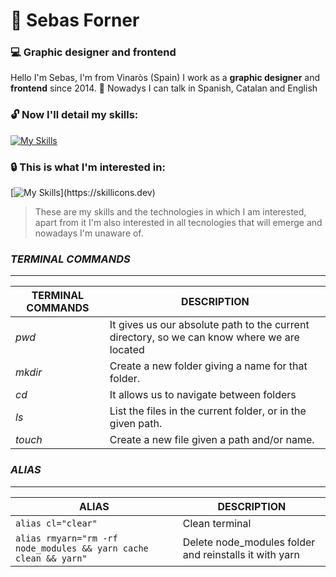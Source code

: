 # 🙋 **Sebas Forner**
### 💻 **Graphic designer and frontend**
Hello I'm Sebas, I'm from Vinaròs (Spain) I work as a **graphic designer** and **frontend** since 2014.
💬 Nowadys I can talk in Spanish, Catalan and English
### 🔓 **Now I'll detail my skills:**

[![My Skills](https://skillicons.dev/icons?i=ps,ai,xd,ae,pr,svg,vscode,html,css,gulp,sass,bootstrap)](https://skillicons.dev)


### 🔒 **This is what I'm interested in:**
[![My Skills](https://skillicons.dev/icons?i=js,vue,react,angular,nodejs,figma,git,github,jquery,php,)](https://skillicons.dev)

> These are my skills and the technologies in which I am interested, apart from it I'm also interested in all tecnologies that will emerge and nowadays I'm unaware of.



### ***TERMINAL COMMANDS***
------
| TERMINAL COMMANDS | DESCRIPTION |
| ------ | ------ |
| *pwd* | It gives us our absolute path to the current directory, so we can know where we are located |
| *mkdir* | Create a new folder giving a name for that folder. |
| *cd* | It allows us to navigate between folders |
| *ls* | List the files in the current folder, or in the given path.  |
| *touch* | Create a new file given a path and/or name. |


### ***ALIAS***
------
| ALIAS | DESCRIPTION |
| ------ | ------ |
|  ```alias cl="clear"```  | Clean terminal |
| ```alias rmyarn="rm -rf node_modules && yarn cache clean && yarn"``` | Delete node_modules folder and reinstalls it with yarn |
